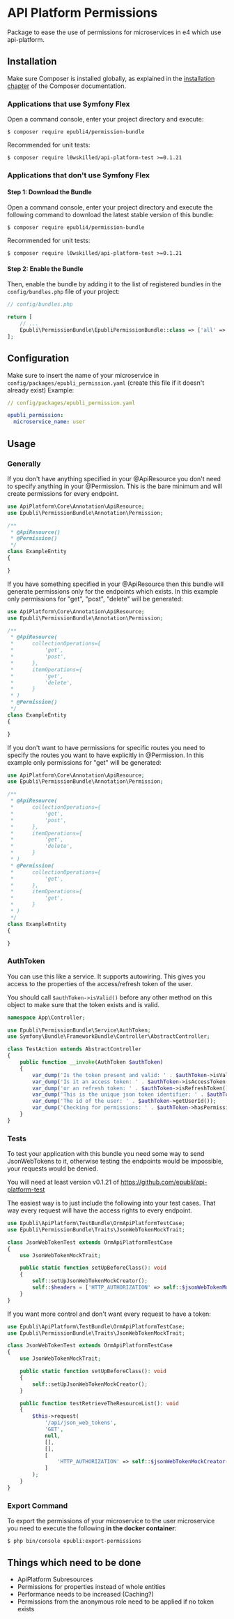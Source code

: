 # API Platform Permissions

Package to ease the use of permissions for microservices in e4 which use api-platform.

## Installation

Make sure Composer is installed globally, as explained in the
[installation chapter](https://getcomposer.org/doc/00-intro.md)
of the Composer documentation.

### Applications that use Symfony Flex

Open a command console, enter your project directory and execute:

```console
$ composer require epubli4/permission-bundle
```
Recommended for unit tests:
```console
$ composer require l0wskilled/api-platform-test >=0.1.21
```

### Applications that don't use Symfony Flex

#### Step 1: Download the Bundle

Open a command console, enter your project directory and execute the
following command to download the latest stable version of this bundle:

```console
$ composer require epubli4/permission-bundle
```
Recommended for unit tests:
```console
$ composer require l0wskilled/api-platform-test >=0.1.21
```

#### Step 2: Enable the Bundle

Then, enable the bundle by adding it to the list of registered bundles
in the `config/bundles.php` file of your project:

```php
// config/bundles.php

return [
    // ...
    Epubli\PermissionBundle\EpubliPermissionBundle::class => ['all' => true],
];
```

## Configuration

Make sure to insert the name of your microservice in `config/packages/epubli_permission.yaml` (create this file if it doesn't already exist)
Example:
```yaml
// config/packages/epubli_permission.yaml

epubli_permission:
  microservice_name: user
```

## Usage

### Generally

If you don't have anything specified in your @ApiResource you don't need to specify anything in your @Permission.
This is the bare minimum and will create permissions for every endpoint.
```php
use ApiPlatform\Core\Annotation\ApiResource;
use Epubli\PermissionBundle\Annotation\Permission;

/**
 * @ApiResource()
 * @Permission()
 */
class ExampleEntity
{

}
```

If you have something specified in your @ApiResource then this bundle will generate permissions only for the endpoints which exists.
In this example only permissions for "get", "post", "delete" will be generated:
```php
use ApiPlatform\Core\Annotation\ApiResource;
use Epubli\PermissionBundle\Annotation\Permission;

/**
 * @ApiResource(
 *      collectionOperations={
 *          'get',
 *          'post',
 *      },
 *      itemOperations={
 *          'get',
 *          'delete',
 *      }
 * )
 * @Permission()
 */
class ExampleEntity
{

}
```

If you don't want to have permissions for specific routes you need to specify the routes you want to have explicitly in @Permission.
In this example only permissions for "get" will be generated:
```php
use ApiPlatform\Core\Annotation\ApiResource;
use Epubli\PermissionBundle\Annotation\Permission;

/**
 * @ApiResource(
 *      collectionOperations={
 *          'get',
 *          'post',
 *      },
 *      itemOperations={
 *          'get',
 *          'delete',
 *      }
 * )
 * @Permission(
 *      collectionOperations={
 *          'get',
 *      },
 *      itemOperations={
 *          'get',
 *      }
 * )
 */
class ExampleEntity
{

}
```

### AuthToken

You can use this like a service. It supports autowiring. This gives you access to the properties of the access/refresh token of the user.

You should call `$authToken->isValid()` before any other method on this object to make sure that the token exists and is valid.

```php
namespace App\Controller;

use Epubli\PermissionBundle\Service\AuthToken;
use Symfony\Bundle\FrameworkBundle\Controller\AbstractController;

class TestAction extends AbstractController
{
    public function __invoke(AuthToken $authToken)
    {
        var_dump('Is the token present and valid: ' . $authToken->isValid());
        var_dump('Is it an access token: ' . $authToken->isAccessToken());
        var_dump('or an refresh token: ' . $authToken->isRefreshToken());
        var_dump('This is the unique json token identifier: ' . $authToken->getJTI());
        var_dump('The id of the user: ' . $authToken->getUserId());
        var_dump('Checking for permissions: ' . $authToken->hasPermissionKey('user.user.delete'));
    }
}
```

### Tests

To test your application with this bundle you need some way to send JsonWebTokens to it, otherwise testing the endpoints would be impossible, your requests would be denied.

You will need at least version v0.1.21 of https://github.com/epubli/api-platform-test

The easiest way is to just include the following into your test cases. That way every request will have the access rights to every endpoint.
```php
use Epubli\ApiPlatform\TestBundle\OrmApiPlatformTestCase;
use Epubli\PermissionBundle\Traits\JsonWebTokenMockTrait;

class JsonWebTokenTest extends OrmApiPlatformTestCase
{
    use JsonWebTokenMockTrait;

    public static function setUpBeforeClass(): void
    {
        self::setUpJsonWebTokenMockCreator();
        self::$headers = ['HTTP_AUTHORIZATION' => self::$jsonWebTokenMockCreator->getMockAuthorizationHeaderForThisMicroservice()];
    }
}
```
If you want more control and don't want every request to have a token:
```php
use Epubli\ApiPlatform\TestBundle\OrmApiPlatformTestCase;
use Epubli\PermissionBundle\Traits\JsonWebTokenMockTrait;

class JsonWebTokenTest extends OrmApiPlatformTestCase
{
    use JsonWebTokenMockTrait;

    public static function setUpBeforeClass(): void
    {
        self::setUpJsonWebTokenMockCreator();
    }

    public function testRetrieveTheResourceList(): void
    {
        $this->request(
            '/api/json_web_tokens',
            'GET',
            null,
            [],
            [],
            [
                'HTTP_AUTHORIZATION' => self::$jsonWebTokenMockCreator->getMockAuthorizationHeaderForThisMicroservice()
            ]
        );
    }
}
```

### Export Command
To export the permissions of your microservice to the user microservice
you need to execute the following __in the docker container__:
```console
$ php bin/console epubli:export-permissions
```

## Things which need to be done

- ApiPlatform Subresources
- Permissions for properties instead of whole entities
- Performance needs to be increased (Caching?)
- Permissions from the anonymous role need to be applied if no token exists
